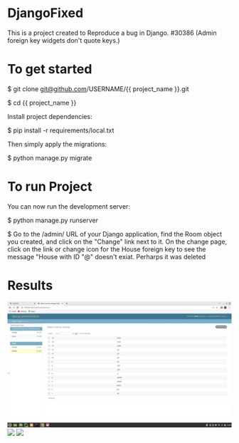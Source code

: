 # DjangoFixed
This is a project created to Reproduce a bug in Django. 
#30386 (Admin foreign key widgets don't quote keys.)

# To get started
$ git clone git@github.com/USERNAME/{{ project_name }}.git

$ cd {{ project_name }}

Install project dependencies:

$ pip install -r requirements/local.txt

Then simply apply the migrations:

$ python manage.py migrate

# To run Project

You can now run the development server:

$ python manage.py runserver
 
$ Go to the /admin/ URL of your Django application, find the Room object you created, and click on the "Change" link   next to it. On the change page, click on the link or change icon for the House foreign key to see the message         "House with ID "@" doesn't exiat. Perharps it was deleted


# Results




![PK!.png](https://github.com/Oluwayhemisi/DjangoFixed/blob/main/PK1.jpeg)
![](../../Pictures/PK2.jpeg)
![](../../Pictures/PK3.jpeg)
